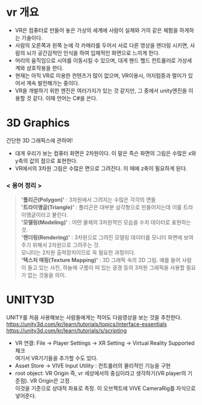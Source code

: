 vr 개요
========
* VR은 컴퓨터로 만들어 놓은 가상의 세계에 사람이 실제와 거의 같은 체험을 하게하는 기술이다.
* 사람의 오른쪽과 왼쪽 눈에 각 카메라를 두어서 서로 다른 영상을 렌더링 시키면, 사람의 뇌가 공간감적인 인식을 하여 입체적인 화면으로 느끼게 한다.
* 머리의 움직임으로 시야를 이동시킬 수 있으며, 대게 핸드 헬드 컨트롤러로 가상세계와 상호작용을 한다.
* 현재는 아직 VR로 이용한 컨텐츠가 많이 없으며, VR이용시, 어지럼증과 멀미가 있어서 계속 발전해가는 중이다.
* VR을 개발하기 위한 엔진은 여러가지가 있는 것 같지만, 그 중에서 unity엔진을 이용할 것 같다. 이때 언어는 C#을 쓴다.


3D Graphics
===========
간단한 3D 그래픽스에 관하여!

* 대게 우리가 보는 컴퓨터 화면은 2차원이다. 이 말은 즉슨 화면의 그림은 수많은 x와 y축의 값의 점으로 표현한다.
* VR에서의 3차원 그림은 수많은 면으로 그려진다. 이 때에 z축이 필요하게 된다.



### < 용어 정리 >
> **'폴리곤(Polygon)'** :  3차원에서 그려지는 수많은 각각의 면들\
**'트라이앵글(Triangle)'** : 폴리곤은 대부분 삼각형으로 만들어지는데 이를 트라이앵글이라고 불린다.\
**'모델링(Modeling)'** : 어떤 물체의 3차원적인 모습을 수치 데이터로 표현하는 것.\
**'렌더링(Rendering)'** : 3차원으로 그려진 모델링 데이터를 모니터 화면에 보여주기 위해서 2차원으로 그려주는 것.\
모니터는 2차원 출력장치이므로 꼭 필요한 과정이다. \
**'텍스처 매핑(Texture Mapping)'** : 3D 그래픽 속의 2D 그림. 예를 들어 사람이 들고 있는 사진, 하늘에 구름이 떠 있는 광경 등의 3차원 그래픽을 사용할 필요가 없는 것들을 의미.

UNITY3D
========
UNITY를 처음 사용해보는 사람들에게는 적어도 다음영상을 보는 것을 추천한다.\
https://unity3d.com/kr/learn/tutorials/topics/interface-essentials
https://unity3d.com/kr/learn/tutorials/s/scripting

- VR 연결: File -> Player Settings -> XR Setting -> Virtual Reality Supported 체크\
여기서 VR기기들을 추가할 수도 있다.
- Asset Store -> VIVE Input Utility : 컨트롤러의 물리적인 기능을 구현
- root object: VR Origin 즉, vr 세상에서의 중심이라고 생각하기(VR player의 기준점). VR Origin은 고정.\
이것을 기준으로 상대적 좌표로 측정. 이 오브젝트에 VIVE CameraRig를 자식으로 넣어준다.